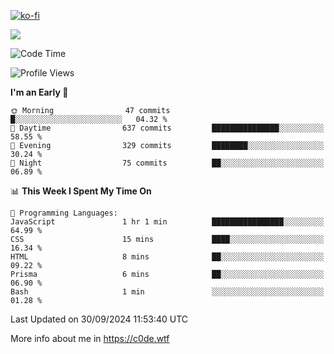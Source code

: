 [![ko-fi](https://ko-fi.com/img/githubbutton_sm.svg)](https://ko-fi.com/Z8Z4Y2LKX)

<a href="https://wakatime.com"><img src="https://wakatime.com/share/@c0dezin/b7f18a7c-ab3a-40b8-8bc7-b1b7bf71f1d6.svg" /></a>

<!--START_SECTION:waka-->
![Code Time](http://img.shields.io/badge/Code%20Time-109%20hrs%202%20mins-blue)

![Profile Views](http://img.shields.io/badge/Profile%20Views-1-blue)

**I'm an Early 🐤** 

```text
🌞 Morning                47 commits          █░░░░░░░░░░░░░░░░░░░░░░░░   04.32 % 
🌆 Daytime                637 commits         ███████████████░░░░░░░░░░   58.55 % 
🌃 Evening                329 commits         ████████░░░░░░░░░░░░░░░░░   30.24 % 
🌙 Night                  75 commits          ██░░░░░░░░░░░░░░░░░░░░░░░   06.89 % 
```


📊 **This Week I Spent My Time On** 

```text
💬 Programming Languages: 
JavaScript               1 hr 1 min          ████████████████░░░░░░░░░   64.99 % 
CSS                      15 mins             ████░░░░░░░░░░░░░░░░░░░░░   16.34 % 
HTML                     8 mins              ██░░░░░░░░░░░░░░░░░░░░░░░   09.22 % 
Prisma                   6 mins              ██░░░░░░░░░░░░░░░░░░░░░░░   06.90 % 
Bash                     1 min               ░░░░░░░░░░░░░░░░░░░░░░░░░   01.28 % 
```


 Last Updated on 30/09/2024 11:53:40 UTC
<!--END_SECTION:waka-->

More info about me in https://c0de.wtf
